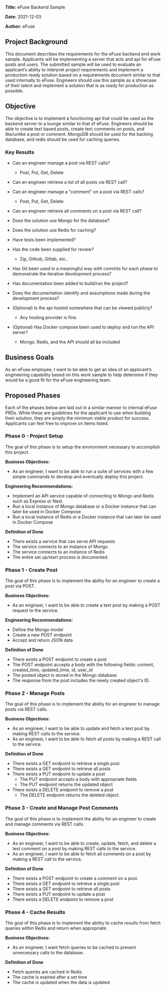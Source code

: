 **Title:** eFuse Backend Sample

**Date:** 2021-12-03

**Author:** eFuse

## Project Background

This document describes the requirements for the eFuse backend end work sample. Applicants will be implementing a server that acts and api for eFuse posts and users. The submitted sample will be used to evaluate an applicant’s ability to interpret project requirements and implement a production ready solution based on a requirements document similar to that used internally to eFuse. Engineers should use this sample as a showcase of their talent and implement a solution that is as ready for production as possible.

## Objective

The objective is to implement a functioning api that could be used as the backend server to a lounge similar to that of eFuse. Engineers should be able to create text based posts, create text comments on posts, and like/unlike a post or comment. MongoDB should be used for the backing database, and redis should be used for caching queries.

### Key Results

- Can an engineer manage a post via REST calls?
  - Post, Put, Get, Delete
- Can an engineer retrieve a list of all posts via REST call?
- Can an engineer manage a "comment" on a post via REST calls?
  - Post, Put, Get, Delete
- Can an engineer retrieve all comments on a post via REST call?
- Does the solution use Mongo for the database?
- Does the solution use Redis for caching?
- Have tests been implemented?
- Has the code been supplied for review?
  - Zip, Github, Gitlab, etc..
- Has Git been used in a meaningful way with commits for each phase to demonstrate the iterative development process?
- Has documentation been added to build/run the project?
- Does the documentation identify and assumptions made during the development process?

- (Optional) Is the api hosted somewhere that can be viewed publicly?
  - Any hosting provider is fine.
- (Optional) Has Docker compose been used to deploy and run the API server?
  - Mongo, Redis, and the API should all be included

## Business Goals

As an eFuse employee, I want to be able to get an idea of an applicant’s engineering capability based on this work sample to help determine if they would be a good fit for the eFuse engineering team.

## Proposed Phases

Each of the phases below are laid out in a similar manner to internal eFuse PRDs. While these are guidelines for the applicant to use when building their solution, they are simply the minimum viable product for success. Applicants can feel free to improve on items listed.

### Phase 0 - Project Setup

The goal of this phase is to setup the environment necessary to accomplish this project.

**Business Objectives:**

- As an engineer, I want to be able to run a suite of services with a few simple commands to develop and eventually deploy this project.

**Engineering Recommendations:**

- Implement an API service capable of connecting to Mongo and Redis such as Express or Nest.
- Run a local instance of Mongo database or a Docker instance that can later be used in Docker Compose
- Run a local instance of Redis or a Docker instance that can later be used in Docker Compose

**Definition of Done**

- There exists a service that can serve API requests
- The service connects to an instance of Mongo
- The service connects to an instance of Redis
- The entire set up/start process is documented.

### Phase 1 - Create Post

The goal of this phase is to implement the ability for an engineer to create a post via POST.

**Business Objectives:**

- As an engineer, I want to be able to create a text post by making a POST request to the service.

**Engineering Recommendations:**

- Define the Mongo model
- Create a new POST endpoint
- Accept and return JSON data

**Definition of Done**

- There exists a POST endpoint to create a post
- The POST endpoint accepts a body with the following fields: content, created_time, updated_time, id, user_id
- The posted object is stored in the Mongo database
- The response from the post includes the newly created object's ID.

### Phase 2 - Manage Posts

The goal of this phase is to implement the ability for an engineer to manage posts via REST calls.

**Business Objectives:**

- As an engineer, I want to be able to update and fetch a text post by making REST calls to the service.
- As an engineer, I want to be able to fetch all posts by making a REST call to the service.

**Definition of Done**

- There exists a GET endpoint to retrieve a single post
- There exists a GET endpoint to retrieve all posts
- There exists a PUT endpoint to update a post
  - The PUT endpoint accepts a body with appropriate fields
  - The PUT endpoint returns the updated object
- There exists a DELETE endpoint to remove a post
  - The DELETE endpoint returns the deleted object.

### Phase 3 - Create and Manage Post Comments

The goal of this phase is to implement the ability for an engineer to create and manage comments via REST calls.

**Business Objectives:**

- As an engineer, I want to be able to create, update, fetch, and delete a text comment on a post by making REST calls to the service.
- As an engineer, I want to be able to fetch all comments on a post by making a REST call to the service.

**Definition of Done**

- There exists a POST endpoint to create a comment on a post.
- There exists a GET endpoint to retrieve a single post
- There exists a GET endpoint to retrieve all posts
- There exists a PUT endpoint to update a post
- There exists a DELETE endpoint to remove a post

### Phase 4 - Cache Results

The goal of this phase is to implement the ability to cache results from fetch queries within Redis and return when appropriate.

**Business Objectives:**

- As an engineer, I want fetch queries to be cached to prevent unnecessary calls to the database.

**Definition of Done**

- Fetch queries are cached in Redis
- The cache is expired after a set time
- The cache is updated when the data is updated
